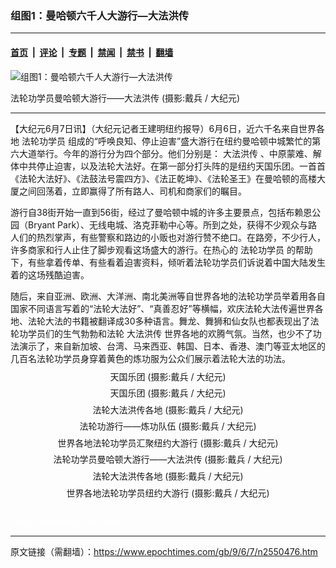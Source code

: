 ### 组图1：曼哈顿六千人大游行—大法洪传

---

#### [首页](../../../..?n2550476) &nbsp;|&nbsp; [评论](../../../../../epoch-comment?n2550476) &nbsp;|&nbsp; [专题](../../../../../epoch-special?n2550476) &nbsp;|&nbsp; [禁闻](../../../../../epoch-news?n2550476) &nbsp;|&nbsp; [禁书](../../../../../books?n2550476) &nbsp;|&nbsp; [翻墙](https://github.com/gfw-breaker/nogfw/blob/master/README.md?n2550476)


<div><img alt="组图1：曼哈顿六千人大游行—大法洪传" class="attachment-djy_600_400 size-djy_600_400 wp-post-image" src="https://i.epochtimes.com/assets/uploads/2009/06/0906061644301892_1-600x400.jpg"/>
<div class="caption">
 <p>
  法轮功学员曼哈顿大游行——大法洪传 (摄影:戴兵 / 大纪元)
 </p>
</div></div><hr/><div class="post_content" id="artbody" itemprop="articleBody">
 <!-- article content begin -->
 <p>
  【大纪元6月7日讯】（大纪元记者王建明纽约报导）6月6日，近六千名来自世界各地
  <ok href="https://www.epochtimes.com/gb/tag/%E6%B3%95%E8%BD%AE%E5%8A%9F%E5%AD%A6%E5%91%98.html">
   法轮功学员
  </ok>
  组成的“呼唤良知、停止迫害”盛大游行在纽约曼哈顿中城繁忙的第六大道举行。今年的游行分为四个部分。他们分别是：
  <ok href="https://www.epochtimes.com/gb/tag/%E5%A4%A7%E6%B3%95%E6%B4%AA%E4%BC%A0.html">
   大法洪传
  </ok>
  、中原蒙难、解体中共停止迫害，以及法轮大法好。在第一部分打头阵的是纽约天国乐团。一首首《法轮大法好》、《法鼓法号震四方》、《法正乾坤》、《法轮圣王》在曼哈顿的高楼大厦之间回荡着，立即赢得了所有路人、司机和商家们的瞩目。
 </p>
 <p>
  游行自38街开始一直到56街，经过了曼哈顿中城的许多主要景点，包括布赖恩公园（Bryant Park）、无线电城、洛克菲勒中心等。所到之处，获得不少观众与路人们的热烈掌声，有些警察和路边的小贩也对游行赞不绝口。在路旁，不少行人，许多商家和行人止住了脚步观看这场盛大的游行。在热心的
  <ok href="https://www.epochtimes.com/gb/tag/%E6%B3%95%E8%BD%AE%E5%8A%9F%E5%AD%A6%E5%91%98.html">
   法轮功学员
  </ok>
  的帮助下，有些拿着传单、有些看着迫害资料，倾听着法轮功学员们诉说着中国大陆发生着的这场残酷迫害。
 </p>
 <p>
  随后，来自亚洲、欧洲、大洋洲、南北美洲等自世界各地的法轮功学员举着用各自国家不同语言写着的“法轮大法好”、“真善忍好”等横幅，欢庆法轮大法传遍世界各地、法轮大法的书籍被翻译成30多种语言。舞龙、舞狮和仙女队也都表现出了法轮功学员们的生气勃勃和法轮
  <ok href="https://www.epochtimes.com/gb/tag/%E5%A4%A7%E6%B3%95%E6%B4%AA%E4%BC%A0.html">
   大法洪传
  </ok>
  世界各地的欢腾气氛。当然，也少不了功法演示了，来自新加坡、台湾、马来西亚、韩国、日本、香港、澳门等亚太地区的几百名法轮功学员身穿着黄色的炼功服为公众们展示着法轮大法的功法。
 </p>
 <p>
  <!--image v 1.5-->
 </p>
 <div style="line-height: 90%; text-align: center;">
  <ok href=" https://i.epochtimes.com/assets/uploads/2009/06/0906061643441892_1-450x299.jpg" rel="noreferrer noopener" target="_blank">
   <img alt="" class="size-medium wp-image-7419200" src="https://i.epochtimes.com/assets/uploads/2009/06/0906061643441892_1-450x299.jpg" title=""/>
  </ok>
  <br/>
  <span class="bn12">
   天国乐团 (摄影:戴兵 / 大纪元)
  </span>
 </div>
 <p>
  <!-- -->
 </p>
 <p>
  <!--image v 1.5-->
 </p>
 <div style="line-height: 90%; text-align: center;">
  <ok href=" https://i.epochtimes.com/assets/uploads/2009/06/0906061643501892_1-450x299.jpg" rel="noreferrer noopener" target="_blank">
   <img alt="" class="size-medium wp-image-7419201" src="https://i.epochtimes.com/assets/uploads/2009/06/0906061643501892_1-450x299.jpg" title=""/>
  </ok>
  <br/>
  <span class="bn12">
   天国乐团 (摄影:戴兵 / 大纪元)
  </span>
 </div>
 <p>
  <!-- -->
 </p>
 <p>
  <!--image v 1.5-->
 </p>
 <div style="line-height: 90%; text-align: center;">
  <ok href=" https://i.epochtimes.com/assets/uploads/2009/06/0906061647221892_1-450x301.jpg" rel="noreferrer noopener" target="_blank">
   <img alt="" class="size-medium wp-image-7419202" src="https://i.epochtimes.com/assets/uploads/2009/06/0906061647221892_1-450x301.jpg" title=""/>
  </ok>
  <br/>
  <span class="bn12">
   法轮大法洪传各地 (摄影:戴兵 / 大纪元)
  </span>
 </div>
 <p>
  <!-- -->
 </p>
 <p>
  <!--image v 1.5-->
 </p>
 <div style="line-height: 90%; text-align: center;">
  <ok href=" https://i.epochtimes.com/assets/uploads/2009/06/0906061647551892_1-450x330.jpg" rel="noreferrer noopener" target="_blank">
   <img alt="" class="size-medium wp-image-7419203" src="https://i.epochtimes.com/assets/uploads/2009/06/0906061647551892_1-450x330.jpg" title=""/>
  </ok>
  <br/>
  <span class="bn12">
   法轮功游行——炼功队伍 (摄影:戴兵 / 大纪元)
  </span>
 </div>
 <p>
  <!-- -->
 </p>
 <p>
  <!--image v 1.5-->
 </p>
 <div style="line-height: 90%; text-align: center;">
  <ok href=" https://i.epochtimes.com/assets/uploads/2009/06/0906061645051892_1-450x292.jpg" rel="noreferrer noopener" target="_blank">
   <img alt="" class="size-medium wp-image-7419204" src="https://i.epochtimes.com/assets/uploads/2009/06/0906061645051892_1-450x292.jpg" title=""/>
  </ok>
  <br/>
  <span class="bn12">
   世界各地法轮功学员汇聚纽约大游行 (摄影:戴兵 / 大纪元)
  </span>
 </div>
 <p>
  <!-- -->
 </p>
 <p>
  <!--image v 1.5-->
 </p>
 <div style="line-height: 90%; text-align: center;">
  <ok href=" https://i.epochtimes.com/assets/uploads/2009/06/0906061646001892_1-450x306.jpg" rel="noreferrer noopener" target="_blank">
   <img alt="" class="size-medium wp-image-7419205" src="https://i.epochtimes.com/assets/uploads/2009/06/0906061646001892_1-450x306.jpg" title=""/>
  </ok>
  <br/>
  <span class="bn12">
   法轮功学员曼哈顿大游行——大法洪传 (摄影:戴兵 / 大纪元)
  </span>
 </div>
 <p>
  <!-- -->
 </p>
 <p>
  <!--image v 1.5-->
 </p>
 <div style="line-height: 90%; text-align: center;">
  <ok href=" https://i.epochtimes.com/assets/uploads/2009/06/0906061646411892_1-450x317.jpg" rel="noreferrer noopener" target="_blank">
   <img alt="" class="size-medium wp-image-7419206" src="https://i.epochtimes.com/assets/uploads/2009/06/0906061646411892_1-450x317.jpg" title=""/>
  </ok>
  <br/>
  <span class="bn12">
   法轮大法洪传各地 (摄影:戴兵 / 大纪元)
  </span>
 </div>
 <p>
  <!-- -->
 </p>
 <p>
  <!--image v 1.5-->
 </p>
 <div style="line-height: 90%; text-align: center;">
  <ok href=" https://i.epochtimes.com/assets/uploads/2009/06/0906061646301892_1-450x299.jpg" rel="noreferrer noopener" target="_blank">
   <img alt="" class="size-medium wp-image-7419207" src="https://i.epochtimes.com/assets/uploads/2009/06/0906061646301892_1-450x299.jpg" title=""/>
  </ok>
  <br/>
  <span class="bn12">
   世界各地法轮功学员纽约大游行 (摄影:戴兵 / 大纪元)
  </span>
 </div>
 <p>
  <!-- -->
  <br/>
  <font color="#ffffff">
   (http://www.dajiyuan.com)
  </font>
 </p>
 <!-- article content end -->
 <div id="below_article_ad">
 </div>
</div>


---

原文链接（需翻墙）：https://www.epochtimes.com/gb/9/6/7/n2550476.htm